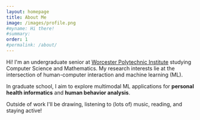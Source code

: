 ```yaml
---
layout: homepage
title: About Me
image: /images/profile.png
#myname: Hi there!
#summary:
order: 1
#permalink: /about/
---
```

Hi! I'm an undergraduate senior at [Worcester Polytechnic Institute](https://wpi.edu) studying Computer Science and Mathematics.  My research interests lie at the intersection of human-computer interaction and machine learning (ML).  

In graduate school, I aim to explore multimodal ML applications for **personal health informatics** and **human behavior analysis**.

Outside of work I'll be drawing, listening to (lots of) music, reading, and staying active! 
